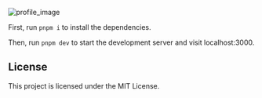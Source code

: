 
![profile_image](https://github.com/jge162/WebDesign/assets/31228460/c09b3bec-2936-4b9b-a193-fd29d602b473)

First, run `pnpm i` to install the dependencies.

Then, run `pnpm dev` to start the development server and visit localhost:3000.

## License

This project is licensed under the MIT License.
